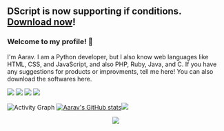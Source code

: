 ## DScript is now supporting if conditions. [Download now](https://github.com/aaravdave/DScript)! 
### Welcome to my profile! 👋
I'm Aarav. I am a Python developer, but I also know web languages like HTML, CSS, and JavaScript, and also PHP, Ruby, Java, and C. If you have any suggestions for products or improvments, tell me here! You can also download the softwares here.

![](https://komarev.com/ghpvc/?username=aaravdave&color=blue) 
![](https://img.shields.io/badge/OS-macOS&nbsp;11-informational?style=flat&logo=mac&logoColor=blue&color=0C7DBE)
![](https://img.shields.io/badge/Editor-PyCharm&nbsp;-informational?style=flat&logo=pycharm&logoColor=blue&color=0C7DBE)
![](https://img.shields.io/badge/Shell-Terminal-informational?style=flat&logo=terminal&logoColor=blue&color=0C7DBE)

![Activity Graph](https://activity-graph.herokuapp.com/graph?username=aaravdave&theme=github)
[![Aarav's GitHub stats](https://github-readme-stats.vercel.app/api?username=aaravdave)](https://github.com/aaravdave/github-readme-stats)<img src="https://github-readme-stats.vercel.app/api/top-langs/?username=aaravdave&layout=compact"/>

<div align="center">
  <img src="https://github-profile-trophy.vercel.app/?username=khalby786&column=7&theme=onedark" />
</div>
